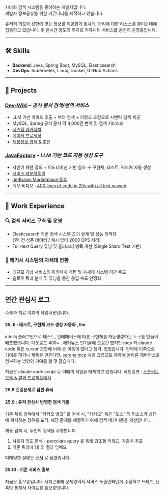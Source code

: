 

자바와 검색 시스템을 좋아하는 개발자입니다.  
개발자 정보공유를 위한 커뮤니티를 제작하고 있습니다. 

유저의 의도와 성향에 맞는 정보를 제공함과 동시에, 관리에 대한 리소스를 줄이는데에 집중하고 있습니다.
주 한시간 정도의 투자로 커뮤니티 서비스를 온전히 운영중입니다.  

----

## 🛠 Skills

- **Backend**: Java, Spring Boot, MySQL, Elasticsearch
- **DevOps**: Kubernetes, Linux, Docker, GitHub Actions

---

## 🚀 Projects

### [Dev-Wiki](https://dev-wiki.dev/) – *공식 문서 검색/번역 서비스*
- LLM 기반 키워드 추출 + 벡터 검색 + 리랭크 조합으로 시맨틱 검색 제공
- MySQL, Spring 공식 문서 약 4,000건 번역 및 검색 서비스화
- [시스템 아키텍쳐](https://dev-wiki.dev/reading/tech/6)
- [데이터 프로세싱](https://dev-wiki.dev/reading/tech/5)
- [채용정보 검색 & 추천](https://dev-wiki.dev/hirings)


### [JavaFactory](https://github.com/JavaFactoryPluginDev/javafactory-plugin) – *LLM 기반 코드 자동 생성 도구*
- 자연어 패턴 정의 + 어노테이션 기반 참조 → 구현체, 테스트, 픽스처 자동 생성
- [서비스 레포지토리](https://github.com/JavaFactoryPluginDev/javafactory-plugin)
- [JetBrains Marketplace 등록](https://plugins.jetbrains.com/plugin/27246-javafactory--pattern-based-llm-code-generator)
- 데모 비디오 : [400 lines of code in 20s with all test passed](https://www.youtube.com/watch?v=ReBCXKOpW3M)


---

## 💼 Work Experience

### 🔍 검색 서비스 구축 및 운영
- Elasticsearch 기반 검색 시스템 초기 설계 및 성능 최적화  
  (1억 건 상품 데이터 / 캐시 없이 2000 QPS 처리)
- Full-text Query 튜닝 및 클러스터 병목 개선 (Single Shard Test 기반)

### 🧱 레거시 시스템의 차세대 전환
- 대규모 기성 서비스의 아키텍처 개편 및 차세대 시스템 이관 주도
- 슬로우 쿼리 분석 및 튜닝을 통한 응답 속도 안정화

___

## 연간 관심사 로그

수술과 치료 이후의 작업내용입니다.

#### 25. 6 : 테스트, 구현체 코드 생성 자동화 , llm  
intellij 플러그인으로 테스트, 인테페이스에 따른 구현체를 자동생성하는 도구를 만들어 배포했습니다.
다운로드 400+ , 해커뉴스 인기글에 오르긴 했지만 mcp 와 claude code 혹은 cursor 조합에 비해 큰 이득이 없다고 생각. 접었습니다.
만약에 이쪽으로 기여를 하거나 제품을 만든다면, [serena mcp](https://github.com/oraios/serena) 처럼 프롬프트 제작에 올바른 래퍼런스를 첨부하는 방향의 기여를 할 것 같습니다. 

지금은 claude code script 로 이떄의 작업을 대체하고 있습니다. 작업링크 : [스크립트모음 & 결과 프로젝트예시](https://github.com/dkGithup2022/claude_code_multimodule_script)

#### 25.8 건강문제로 잠깐 휴식 

#### 25.9 : 유저 관심사 반영한 검색 개발
기존 채용 검색에서 "카카오 뱅크" 를 검색 시, "카카오" 혹은 "토스" 의 리소스가 상단에 위치하는 경우를 포착. 
해당 문제를 해결하기 위해 검색 메커니즘을 개선합니다.

채용 검색 시, 두번의 검색을 수행합니다
1. 사용자 의도 분석 - percolate query 를 통해 강조할 키워드, 가중치 추출
2. 기존 쿼리에 (1) 의 결과 임베드 

디테일한 설명은 [문서](https://dev-wiki.dev/reading/tech/17) 로 남겼습니다. 


#### 25.10 : 기존 서비스 홍보 
지금은 홍보중입니다. 서치콘솔에 문제있어서 서비스 노출안되던거 수정하고 쓰레드, 단톡방 통해서 사이트를 홍보중입니다. 


